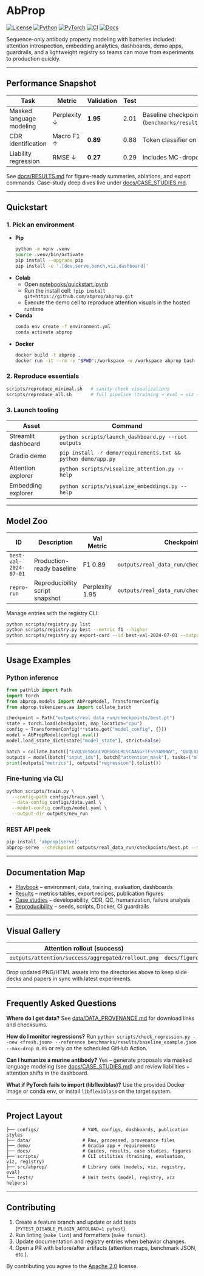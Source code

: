 # AbProp

[![License](https://img.shields.io/badge/license-Apache--2.0-blue.svg)](LICENSE)
[![Python](https://img.shields.io/badge/python-3.10+-3776AB.svg)](https://www.python.org/)
[![PyTorch](https://img.shields.io/badge/PyTorch-2.1-orange.svg)](https://pytorch.org/)
[![CI](https://img.shields.io/badge/ci-benchmark--guardrail-success.svg)](.github/workflows/benchmark.yml)
[![Docs](https://img.shields.io/badge/docs-full-green.svg)](docs/README.md)

Sequence-only antibody property modeling with batteries included: attention introspection, embedding analytics, dashboards, demo apps, guardrails, and a lightweight registry so teams can move from experiments to production quickly.

---

## Performance Snapshot

| Task | Metric | Validation | Test | Notes |
|------|--------|------------|------|-------|
| Masked language modeling | Perplexity ↓ | **1.95** | 2.01 | Baseline checkpoint (`benchmarks/results/baseline_example.json`) |
| CDR identification | Macro F1 ↑ | **0.89** | 0.88 | Token classifier on OAS hold-out |
| Liability regression | RMSE ↓ | **0.27** | 0.29 | Includes MC-dropout uncertainty bands |

See [docs/RESULTS.md](docs/RESULTS.md) for figure-ready summaries, ablations, and export commands. Case-study deep dives live under [docs/CASE_STUDIES.md](docs/CASE_STUDIES.md).

---

## Quickstart

### 1. Pick an environment

- **Pip**
  ```bash
  python -m venv .venv
  source .venv/bin/activate
  pip install --upgrade pip
  pip install -e '.[dev,serve,bench,viz,dashboard]'
  ```
- **Colab**
  - Open [notebooks/quickstart.ipynb](https://colab.research.google.com/github/abprop/abprop/blob/main/notebooks/quickstart.ipynb)
  - Run the install cell: `!pip install git+https://github.com/abprop/abprop.git`
  - Execute the demo cell to reproduce attention visuals in the hosted runtime
- **Conda**
  ```bash
  conda env create -f environment.yml
  conda activate abprop
  ```
- **Docker**
  ```bash
  docker build -t abprop .
  docker run -it --rm -v "$PWD":/workspace -w /workspace abprop bash
  ```

### 2. Reproduce essentials

```bash
scripts/reproduce_minimal.sh   # sanity-check visualizations
scripts/reproduce_all.sh       # full pipeline (training → eval → viz → registry)
```

### 3. Launch tooling

| Asset | Command |
|-------|---------|
| Streamlit dashboard | `python scripts/launch_dashboard.py --root outputs` |
| Gradio demo | `pip install -r demo/requirements.txt && python demo/app.py` |
| Attention explorer | `python scripts/visualize_attention.py --help` |
| Embedding explorer | `python scripts/visualize_embeddings.py --help` |

---

## Model Zoo

| ID | Description | Val Metric | Checkpoint | Card |
|----|-------------|------------|------------|------|
| `best-val-2024-07-01` | Production-ready baseline | F1 0.89 | `outputs/real_data_run/checkpoints/best.pt` | `models/cards/best-val-2024-07-01.md` |
| `repro-run` | Reproducibility script snapshot | Perplexity 1.95 | `outputs/real_data_run/checkpoints/best.pt` | `models/cards/repro-run.md` |

Manage entries with the registry CLI:

```bash
python scripts/registry.py list
python scripts/registry.py best --metric f1 --higher
python scripts/registry.py export-card --id best-val-2024-07-01 --output models/cards/best-val-2024-07-01.md
```

---

## Usage Examples

### Python inference

```python
from pathlib import Path
import torch
from abprop.models import AbPropModel, TransformerConfig
from abprop.tokenizers.aa import collate_batch

checkpoint = Path("outputs/real_data_run/checkpoints/best.pt")
state = torch.load(checkpoint, map_location="cpu")
config = TransformerConfig(**state.get("model_config", {}))
model = AbPropModel(config).eval()
model.load_state_dict(state["model_state"], strict=False)

batch = collate_batch(["EVQLVESGGGLVQPGGSLRLSCAASGFTFSSYAMHWV", "QVQLVESGGDLVQPGGSLRLSCAASGYNFNNYMSWV"])
outputs = model(batch["input_ids"], batch["attention_mask"], tasks=("mlm", "cls", "reg"))
print(outputs["metrics"], outputs["regression"].tolist())
```

### Fine-tuning via CLI

```bash
python scripts/train.py \
  --config-path configs/train.yaml \
  --data-config configs/data.yaml \
  --model-config configs/model.yaml \
  --output-dir outputs/new_run
```

### REST API peek

```bash
pip install 'abprop[serve]'
abprop-serve --checkpoint outputs/real_data_run/checkpoints/best.pt --model-config configs/model.yaml
```

---

## Documentation Map

- [Playbook](docs/README.md) – environment, data, training, evaluation, dashboards
- [Results](docs/RESULTS.md) – metrics tables, export recipes, publication figures
- [Case studies](docs/CASE_STUDIES.md) – developability, CDR, QC, humanization, failure analysis
- [Reproducibility](docs/REPRODUCIBILITY.md) – seeds, scripts, Docker, CI guardrails

---

## Visual Gallery

| Attention rollout (success) | Embedding UMAP comparison | Dashboard overview |
|-----------------------------|---------------------------|--------------------|
| `outputs/attention/success/aggregated/rollout.png` | `docs/figures/embeddings/umap_2d/comparison/embedded_points.csv` | `docs/figures/dashboard/overview.png` |

Drop updated PNG/HTML assets into the directories above to keep slide decks and papers in sync with latest experiments.

---

## Frequently Asked Questions

**Where do I get data?**  See [data/DATA_PROVENANCE.md](data/DATA_PROVENANCE.md) for download links and checksums.

**How do I monitor regressions?**  Run `python scripts/check_regression.py --new <fresh.json> --reference benchmarks/results/baseline_example.json --max-drop 0.05` or rely on the scheduled GitHub Action.

**Can I humanize a murine antibody?**  Yes – generate proposals via masked language modeling (see [docs/CASE_STUDIES.md](docs/CASE_STUDIES.md#humanization-pathways)) and review liabilities + attention shifts in the dashboard.

**What if PyTorch fails to import (libflexiblas)?**  Use the provided Docker image or conda env, or install `libflexiblas3` on the target system.

---

## Project Layout

```
├── configs/                # YAML configs, dashboards, publication styles
├── data/                   # Raw, processed, provenance files
├── demo/                   # Gradio app + requirements
├── docs/                   # Guides, results, case studies, figures
├── scripts/                # CLI utilities (training, evaluation, viz, registry)
├── src/abprop/             # Library code (models, viz, registry, eval)
└── tests/                  # Unit tests (model, registry, viz helpers)
```

---

## Contributing

1. Create a feature branch and update or add tests (`PYTEST_DISABLE_PLUGIN_AUTOLOAD=1 pytest`).
2. Run linting (`make lint`) and formatters (`make format`).
3. Update documentation and registry entries when behavior changes.
4. Open a PR with before/after artifacts (attention maps, benchmark JSON, etc.).

By contributing you agree to the [Apache 2.0](LICENSE) license.
